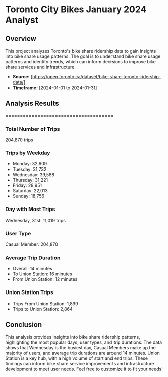 # Toronto City Bikes January 2024 Analyst

## Overview

This project analyzes Toronto's bike share ridership data to gain insights into bike share usage patterns. The goal is to understand bike share usage patterns and identify trends, which can inform decisions to improve bike share services and infrastructure.

* **Source:** [https://open.toronto.ca/dataset/bike-share-toronto-ridership-data/]
* **Timeframe:** [2024-01-01 to 2024-01-31]

## Analysis Results
=====================================
### Total Number of Trips
  204,870 trips

### Trips by Weekday
* Monday: 32,609
* Tuesday: 31,732
* Wednesday: 39,588
* Thursday: 31,221
* Friday: 28,951
* Saturday: 22,013
* Sunday: 18,756

### Day with Most Trips
Wednesday, 31st: 11,019 trips
### User Type
Casual Member: 204,870

### Average Trip Duration
* Overall: 14 minutes
* To Union Station: 16 minutes
* From Union Station: 12 minutes

### Union Station Trips
- Trips From Union Station: 1,899
- Trips to Union Station: 2,864

Conclusion
-----------
This analysis provides insights into bike share ridership patterns, highlighting the most popular days, user types, and trip durations. The data shows that Wednesday is the busiest day, Casual Members make up the majority of users, and average trip durations are around 14 minutes. Union Station is a key hub, with a high volume of start and end trips. These findings can inform bike share service improvements and infrastructure development to meet user needs.
Feel free to customize it to fit your needs!
